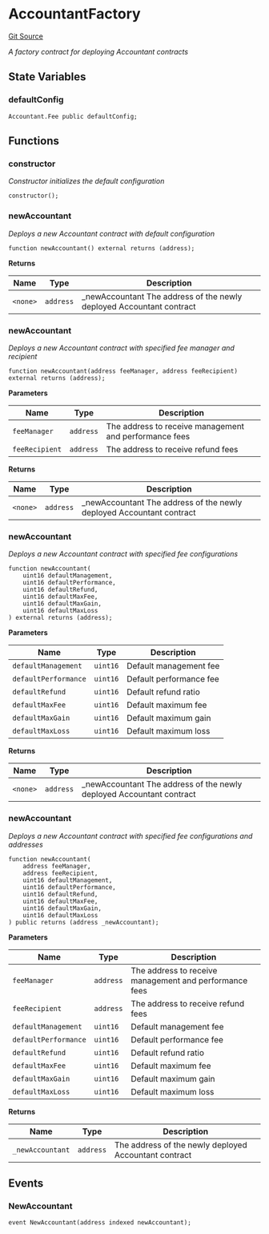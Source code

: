 <!-- markdownlint-disable MD024 MD036 -->
# AccountantFactory

[Git Source](https://github.com/yearn/vault-periphery/blob/b3e89555affccf471504be34eed7e87cc95d0029/src/accountants/AccountantFactory.sol)

*A factory contract for deploying Accountant contracts*

## State Variables

### defaultConfig

```solidity
Accountant.Fee public defaultConfig;
```

## Functions

### constructor

*Constructor initializes the default configuration*

```solidity
constructor();
```

### newAccountant

*Deploys a new Accountant contract with default configuration*

```solidity
function newAccountant() external returns (address);
```

**Returns**

|Name|Type|Description|
|----|----|-----------|
|`<none>`|`address`|_newAccountant The address of the newly deployed Accountant contract|

### newAccountant

*Deploys a new Accountant contract with specified fee manager and recipient*

```solidity
function newAccountant(address feeManager, address feeRecipient) external returns (address);
```

**Parameters**

|Name|Type|Description|
|----|----|-----------|
|`feeManager`|`address`|The address to receive management and performance fees|
|`feeRecipient`|`address`|The address to receive refund fees|

**Returns**

|Name|Type|Description|
|----|----|-----------|
|`<none>`|`address`|_newAccountant The address of the newly deployed Accountant contract|

### newAccountant

*Deploys a new Accountant contract with specified fee configurations*

```solidity
function newAccountant(
    uint16 defaultManagement,
    uint16 defaultPerformance,
    uint16 defaultRefund,
    uint16 defaultMaxFee,
    uint16 defaultMaxGain,
    uint16 defaultMaxLoss
) external returns (address);
```

**Parameters**

|Name|Type|Description|
|----|----|-----------|
|`defaultManagement`|`uint16`|Default management fee|
|`defaultPerformance`|`uint16`|Default performance fee|
|`defaultRefund`|`uint16`|Default refund ratio|
|`defaultMaxFee`|`uint16`|Default maximum fee|
|`defaultMaxGain`|`uint16`|Default maximum gain|
|`defaultMaxLoss`|`uint16`|Default maximum loss|

**Returns**

|Name|Type|Description|
|----|----|-----------|
|`<none>`|`address`|_newAccountant The address of the newly deployed Accountant contract|

### newAccountant

*Deploys a new Accountant contract with specified fee configurations and addresses*

```solidity
function newAccountant(
    address feeManager,
    address feeRecipient,
    uint16 defaultManagement,
    uint16 defaultPerformance,
    uint16 defaultRefund,
    uint16 defaultMaxFee,
    uint16 defaultMaxGain,
    uint16 defaultMaxLoss
) public returns (address _newAccountant);
```

**Parameters**

|Name|Type|Description|
|----|----|-----------|
|`feeManager`|`address`|The address to receive management and performance fees|
|`feeRecipient`|`address`|The address to receive refund fees|
|`defaultManagement`|`uint16`|Default management fee|
|`defaultPerformance`|`uint16`|Default performance fee|
|`defaultRefund`|`uint16`|Default refund ratio|
|`defaultMaxFee`|`uint16`|Default maximum fee|
|`defaultMaxGain`|`uint16`|Default maximum gain|
|`defaultMaxLoss`|`uint16`|Default maximum loss|

**Returns**

|Name|Type|Description|
|----|----|-----------|
|`_newAccountant`|`address`|The address of the newly deployed Accountant contract|

## Events

### NewAccountant

```solidity
event NewAccountant(address indexed newAccountant);
```
